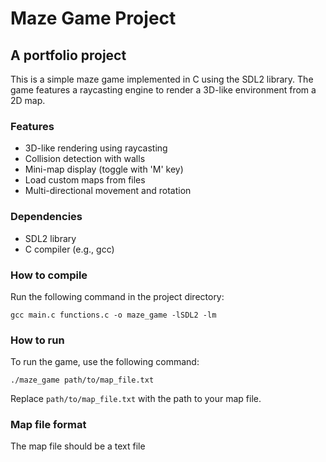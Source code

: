 # Maze Game Project
## A portfolio project

This is a simple maze game implemented in C using the SDL2 library. The game features a raycasting engine to render a 3D-like environment from a 2D map.

### Features

- 3D-like rendering using raycasting
- Collision detection with walls
- Mini-map display (toggle with 'M' key)
- Load custom maps from files
- Multi-directional movement and rotation

### Dependencies

- SDL2 library
- C compiler (e.g., gcc)

### How to compile

Run the following command in the project directory:

```
gcc main.c functions.c -o maze_game -lSDL2 -lm
```

### How to run

To run the game, use the following command:

```
./maze_game path/to/map_file.txt
```

Replace `path/to/map_file.txt` with the path to your map file.

### Map file format

The map file should be a text file
